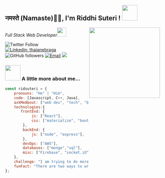 <h2>नमस्ते (Namaste)🙏🏻,  I'm Riddhi Suteri !
<img src="https://media.giphy.com/media/12oufCB0MyZ1Go/giphy.gif" width="50"></h2>
<img align='right' src="https://media.giphy.com/media/M9gbBd9nbDrOTu1Mqx/giphy.gif" width="230">
<p><em>Full Stack Web Developer<img src="https://media.giphy.com/media/WUlplcMpOCEmTGBtBW/giphy.gif" width="30"> 
</em></p>

![Twitter Follow](https://img.shields.io/twitter/follow/rid_suteri?label=Follow)
[![Linkedin: thaianebraga](https://img.shields.io/badge/-riddhi-blue?style=flat-square&logo=Linkedin&logoColor=white&link=https://www.linkedin.com/in/riddhi-suteri/)](https://www.linkedin.com/in/riddhi-suteri/)
![GitHub followers](https://img.shields.io/github/followers/ridsuteri?label=Follow&style=social)
<a href="mailto:ridsuteri@gmail.com"><img alt="Email" src="https://img.shields.io/badge/ridsuteri@gmail.com-blue?style=flat-square&logo=gmail"></a>
![](https://visitor-badge.glitch.me/badge?page_id=ridsuteri.ridsuteri)
### <img src="https://media.giphy.com/media/VgCDAzcKvsR6OM0uWg/giphy.gif" width="50"> A little more about me...  

```javascript
const ridsuteri = {
    pronouns: "He" | "Him",
    code: [Javascript, C++, Java],
    askMeAbout: ["web dev", "tech", "blog writing"],
    technologies:{
       frontEnd: {
            js: ["React"],
            css: ["materialize", "bootstrap"]
        },
        backEnd: {
            js: ["node", "express"],
        },
        devOps: ["AWS"],
        databases: ["mongo","sql"],
        misc: ["Firebase", "socket.iO"]  
    },
    challenge: "I am trying to do more open source contributions",
    funFact: "There are two ways to write error-free programs; only the third one works"
};
```
